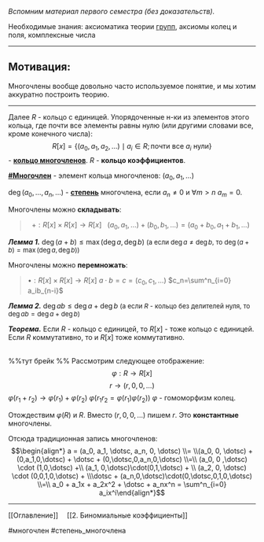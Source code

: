 *Вспомним материал первого семестра (без доказательств).*

Необходимые знания: аксиоматика теории [групп](obsidian://open?vault=algebra%203&file=%D0%A2%D0%B5%D0%BE%D1%80%D0%B8%D1%8F%20%D0%B3%D1%80%D1%83%D0%BF%D0%BF%2F1.%20%D0%93%D1%80%D1%83%D0%BF%D0%BF%D1%8B), аксиомы колец и поля, комплексные числа

---
## **Мотивация:** 

Многочлены вообще довольно часто используемое понятие, и мы хотим аккуратно построить теорию.

---

Далее $R$ - кольцо с единицей. Упорядоченные н-ки из элементов этого кольца, где почти все элементы равны нулю (или другими словами все, кроме конечного числа):
$$R[x] = \{ (a_0, a_1, a_2, \dotsc) \mid a_i \in R; \text{почти все } a_i \text{ нули} \}$$
 \- <ins>**кольцо многочленов**</ins>. $R$ - **кольцо коэффициентов**.


<ins>**#Многочлен**</ins> - элемент кольца многочленов: $(a_0, a_1, \dotsc)$

$\deg(a_0, \dotsc, a_n, \dotsc)$ - <ins>**степень**</ins> многочлена, если $a_n \neq 0$ и $\forall m > n \ a_m = 0$.

Многочлены можно **складывать**:
 >&nbsp; $+ : R[x]\times R[x] \to R[x]$
  &nbsp; $(a_0, a_1, \dotsc) + (b_0, b_1, \dotsc) = (a_0+b_0, a_1+b_1, \dotsc)$

***Лемма 1.*** $\deg(a+b) \le \max(\deg a, \deg b)$
  <font size="2">(а если  $\deg a\neq \deg b$, то $\deg(a+b) = \max(\deg a, \deg b)$)</font>

Многочлены можно **перемножать**:
>  $\bullet:R[x]\times R[x] \to R[x]$
  $a\cdot b = c = (c_0, c_1, \dotsc)$
  $c_n=\sum^n_{i=0} a_ib_{n-i}$

***Лемма 2.*** $\deg ab\le\deg a + \deg b$
  <font size="2">(а если $R$ - кольцо без делителей нуля, то $\deg ab = \deg a + \deg b$)</font>

***Теорема.*** Если $R$ - кольцо с единицей, то $R[x]$ - тоже кольцо с единицей. Если $R$ коммутативно, то и $R[x]$ тоже коммутативно.

<br>%%тут брейк %%
Рассмотрим следующее отображение:
$$\varphi: R \to R[x]$$
$$r \to (r,0,0,\dotsc)$$
$\varphi(r_1+r_2) \to \varphi(r_1) + \varphi(r_2)$
$\varphi(r_1r_2 = \varphi(r_1)\varphi(r_2))$
$\varphi$ - гомоморфизм колец.

Отождествим $\varphi(R)$ и $R$. Вместо $(r, 0, 0,\dotsc)$ пишем $r$. Это **константные** многочлены.

Отсюда традиционная запись многочленов:
$$\begin{align*} a = (a_0, a_1, \dotsc, a_n, 0, \dotsc) \\= \\(a_0, 0, \dotsc) + (0,a_1,0,\dotsc) + \dotsc + (0,\dotsc,0,a_n,0,\dotsc) \\=\\ (a_0, 0 ,\dotsc) \cdot (1,0,\dotsc) +\\ (a_1, 0,\dotsc)\cdot(0,1,\dotsc) + \\ (a_2, 0, \dotsc) \cdot (0,0,1,0,\dotsc) + \\\dotsc + (a_n,0,\dotsc)\cdot(0,\dotsc,0,1,0,\dotsc) \\=\\ a_0 + a_1x + a_2x^2 + \dotsc + a_nx^n = \sum^n_{i=0} a_ix^i\end{align*}$$




---
[[Оглавление]]&emsp; [[2. Биномиальные коэффициенты]]

#многочлен 
#степень_многочлена 